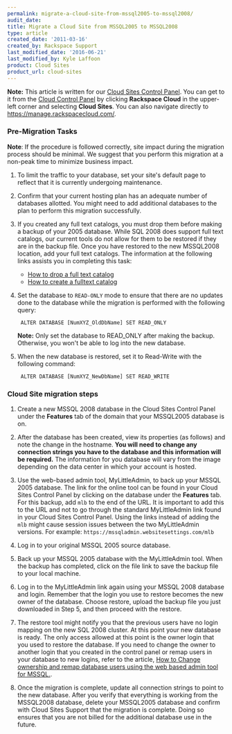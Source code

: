 ```yaml
---
permalink: migrate-a-cloud-site-from-mssql2005-to-mssql2008/
audit_date:
title: Migrate a Cloud Site from MSSQL2005 to MSSQL2008
type: article
created_date: '2011-03-16'
created_by: Rackspace Support
last_modified_date: '2016-06-21'
last_modified_by: Kyle Laffoon
product: Cloud Sites
product_url: cloud-sites
---
```


**Note:** This article is written for our [Cloud Sites Control Panel](https://manage.rackspacecloud.com/). You can get to it from the [Cloud Control Panel](https://mycloud.rackspace.com) by clicking **Rackspace Cloud** in the upper-left corner and selecting **Cloud Sites**. You can also navigate directly to <https://manage.rackspacecloud.com/>.

### Pre-Migration Tasks

**Note**: If the procedure is followed correctly, site impact during the
migration process should be minimal. We suggest that you perform this
migration at a non-peak time to minimize business impact.

1. To limit the traffic to your database, set your site's default page
   to reflect that it is currently undergoing maintenance.
2. Confirm that your current hosting plan has an adequate number of
   databases allotted. You might need to add additional databases to
   the plan to perform this migration successfully.
3. If you created any full text catalogs, you must drop them
   before making a backup of your 2005 database. While SQL 2008 does
   support full text catalogs, our current tools do not allow for them
   to be restored if they are in the backup file. Once you have
   restored to the new MSSQL2008 location, add your full
   text catalogs. The information at the following links assists
   you in completing this task:
    -   [How to drop a full text catalog](http://msdn.microsoft.com/en-us/library/ms188403.aspx)
    -   [How to create a fulltext catalog](http://msdn.microsoft.com/en-us/library/ms189520.aspx)
4. Set the database to `READ-ONLY` mode to ensure that there are no updates
   done to the database while the migration is performed with the following
   query:

        ALTER DATABASE [NumXYZ_OldDbName] SET READ_ONLY

    **Note:** Only set the database to READ_ONLY after making
    the backup. Otherwise, you won't be able to log into the
    new database.

5. When the new database is restored, set it to Read-Write with the following command:

        ALTER DATABASE [NumXYZ_NewDbName] SET READ_WRITE

### Cloud Site migration steps

1. Create a new MSSQL 2008 database in the Cloud Sites Control Panel
    under the **Features** tab of the domain that your MSSQL2005 database is
    on.

2. After the database has been created, view its properties (as follows)
   and note the change in the hostname. **You will
   need to change any connection strings you have to the database and
   this information will be required.** The information for you
   database will vary from the image depending on the data center in which your
   account is hosted.

3. Use the web-based admin tool, MyLittleAdmin, to back up your
   MSSQL 2005 database. The link for the online tool can be found in
   your Cloud Sites Control Panel by clicking on the database under the
   **Features** tab. For this backup, add `mlb` to the end of
   the URL. It is important to add this to the URL and not to go
   through the standard MyLittleAdmin link found in your Cloud Sites
   Control Panel. Using the links instead of adding the `mlb` might cause
   session issues between the two MyLittleAdmin versions. For example:
   `https://mssqladmin.websitesettings.com/mlb`

4. Log in to your original MSSQL 2005 source database.

5. Back up your MSSQL 2005 database with the MyLittleAdmin tool.
   When the backup has completed, click on the file link to save the
   backup file to your local machine.

6. Log in to the MyLittleAdmin link again using your MSSQL 2008
   database and login. Remember that the login you use to restore 
   becomes the new owner of the database. Choose restore, upload the
   backup file you just downloaded in Step 5, and then proceed with the
   restore.

7. The restore tool might notify you that the previous users have no login
   mapping on the new SQL 2008 cluster. At this point your new database
   is ready. The only access allowed at this point is the owner login
   that you used to restore the database. If you need to change the
   owner to another login that you created in the control panel or remap
   users in your database to new logins, refer to the
   article, [How to Change ownership and remap database users using the web based admin tool for MSSQL.](/how-to/remap-database-users-in-mylittleadmin).

8. Once the migration is complete, update all connection strings to
   point to the new database. After you verify that everything is
   working from the MSSQL2008 database, delete your MSSQL2005 database
   and confirm with Cloud Sites Support that the migration is complete.
   Doing so ensures that you are not billed for the additional database
   use in the future.
